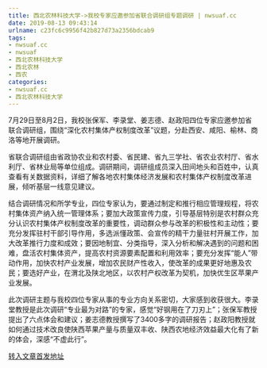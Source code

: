 ```yaml
---
title: 西北农林科技大学->我校专家应邀参加省联合调研组专题调研 | nwsuaf.cc
date: 2019-08-13 09:43:14
urlname: c23fc6c9956f42b827d73a2356bdcab9
tags: 
- nwsuaf.cc
- nwsuaf
- 西北农林科技大学
- 西北农林
- 西农
categories:
- nwsuaf.cc
- 西北农林科技大学
---
```



7月29日至8月2日，我校张保军、李录堂、姜志德、赵政阳四位专家应邀参加省联合调研组，围绕“深化农村集体产权制度改革”议题，分赴西安、咸阳、榆林、商洛等地开展调研。

省联合调研组由省政协农业和农村委、省民建、省九三学社、省农业农村厅、省水利厅、省林业局等单位组成。调研期间，调研组成员深入田间地头和百姓中，认真查看有关数据资料，详细了解各地农村集体经济发展和农村集体产权制度改革进展，倾听基层一线意见建议。

结合调研情况和所学专业，四位专家认为，要通过制定和推行相应管理规程，将农村集体资产纳入统一管理体系；要加大政策宣传力度，引导基层特别是农村群众充分认识农村集体产权制度改革的重要性，调动群众参与改革的积极性和主动性；要充分发挥驻村干部引导作用，多选派懂政策、会宣传的精干力量驻村开展工作，加大改革推行力度和成效；要因地制宜、分类指导，深入分析和解决遇到的问题和困难，盘活农村集体资产，提高农村资源要素配置和利用效率；要充分发挥“能人”带动作用，加快农村产业发展，增加农民财产性收入，使改革的成果更好地惠及农民；要选好产业，在渭北及陕北地区，以农村产权改革为契机，加快优生区苹果产业发展。

此次调研主题与我校四位专家从事的专业方向关系密切，大家感到收获很大。李录堂教授是此次调研“专业最为对路”的专家，感觉“好钢用在了刀刃上”；张保军教授提出了六点体会和建议；姜志德教授撰写了3400多字的调研报告；赵政阳教授就如何通过技术改良使陕西苹果产量与质量双丰收、陕西农地经济效益最大化有了新的体会，深感“不虚此行”。





[转入文章首发地址](https://news.nwsuaf.edu.cn/xnxw/91305.htm)